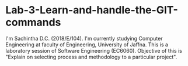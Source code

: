 # Lab-3-Learn-and-handle-the-GIT-commands
I'm Sachintha D.C. (2018/E/104). I'm currently studying Computer Engineering at faculty of Engineering, University of Jaffna.
This is a laboratory session of Software Engineering (EC6060). Objective of this is "Explain on selecting process and methodology to a particular project". 
